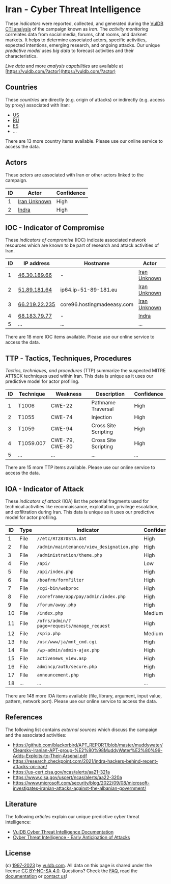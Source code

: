 # Iran - Cyber Threat Intelligence

These _indicators_ were reported, collected, and generated during the [VulDB CTI analysis](https://vuldb.com/?kb.cti) of the campaign known as _Iran_. The _activity monitoring_ correlates data from social media, forums, chat rooms, and darknet markets. It helps to determine associated actors, specific activities, expected intentions, emerging research, and ongoing attacks. Our unique _predictive model_ uses _big data_ to forecast activities and their characteristics.

_Live data_ and more _analysis capabilities_ are available at [https://vuldb.com/?actor](https://vuldb.com/?actor)

## Countries

These _countries_ are directly (e.g. origin of attacks) or indirectly (e.g. access by proxy) associated with Iran:

* [US](https://vuldb.com/?country.us)
* [RU](https://vuldb.com/?country.ru)
* [ES](https://vuldb.com/?country.es)
* ...

There are 13 more country items available. Please use our online service to access the data.

## Actors

These _actors_ are associated with Iran or other actors linked to the campaign.

ID | Actor | Confidence
-- | ----- | ----------
1 | [Iran Unknown](https://vuldb.com/?actor.iran_unknown) | High
2 | [Indra](https://vuldb.com/?actor.indra) | High

## IOC - Indicator of Compromise

These _indicators of compromise_ (IOC) indicate associated network resources which are known to be part of research and attack activities of Iran.

ID | IP address | Hostname | Actor | Confidence
-- | ---------- | -------- | ----- | ----------
1 | [46.30.189.66](https://vuldb.com/?ip.46.30.189.66) | - | [Iran Unknown](https://vuldb.com/?actor.iran_unknown) | High
2 | [51.89.181.64](https://vuldb.com/?ip.51.89.181.64) | ip64.ip-51-89-181.eu | [Iran Unknown](https://vuldb.com/?actor.iran_unknown) | High
3 | [66.219.22.235](https://vuldb.com/?ip.66.219.22.235) | core96.hostingmadeeasy.com | [Iran Unknown](https://vuldb.com/?actor.iran_unknown) | High
4 | [68.183.79.77](https://vuldb.com/?ip.68.183.79.77) | - | [Indra](https://vuldb.com/?actor.indra) | High
5 | ... | ... | ... | ...

There are 18 more IOC items available. Please use our online service to access the data.

## TTP - Tactics, Techniques, Procedures

_Tactics, techniques, and procedures_ (TTP) summarize the suspected MITRE ATT&CK techniques used within Iran. This data is unique as it uses our predictive model for actor profiling.

ID | Technique | Weakness | Description | Confidence
-- | --------- | -------- | ----------- | ----------
1 | T1006 | CWE-22 | Pathname Traversal | High
2 | T1055 | CWE-74 | Injection | High
3 | T1059 | CWE-94 | Cross Site Scripting | High
4 | T1059.007 | CWE-79, CWE-80 | Cross Site Scripting | High
5 | ... | ... | ... | ...

There are 15 more TTP items available. Please use our online service to access the data.

## IOA - Indicator of Attack

These _indicators of attack_ (IOA) list the potential fragments used for technical activities like reconnaissance, exploitation, privilege escalation, and exfiltration during Iran. This data is unique as it uses our predictive model for actor profiling.

ID | Type | Indicator | Confidence
-- | ---- | --------- | ----------
1 | File | `//etc/RT2870STA.dat` | High
2 | File | `/admin/maintenance/view_designation.php` | High
3 | File | `/administration/theme.php` | High
4 | File | `/api/` | Low
5 | File | `/api/index.php` | High
6 | File | `/boafrm/formFilter` | High
7 | File | `/cgi-bin/webproc` | High
8 | File | `/coreframe/app/pay/admin/index.php` | High
9 | File | `/forum/away.php` | High
10 | File | `/index.php` | Medium
11 | File | `/ofrs/admin/?page=requests/manage_request` | High
12 | File | `/spip.php` | Medium
13 | File | `/usr/www/ja/mnt_cmd.cgi` | High
14 | File | `/wp-admin/admin-ajax.php` | High
15 | File | `activenews_view.asp` | High
16 | File | `admincp/auth/secure.php` | High
17 | File | `announcement.php` | High
18 | ... | ... | ...

There are 148 more IOA items available (file, library, argument, input value, pattern, network port). Please use our online service to access the data.

## References

The following list contains _external sources_ which discuss the campaign and the associated activities:

* https://github.com/blackorbird/APT_REPORT/blob/master/muddywater/Clearsky-Iranian-APT-group-%E2%80%98MuddyWater%E2%80%99-Adds-Exploits-to-Their-Arsenal.pdf
* https://research.checkpoint.com/2021/indra-hackers-behind-recent-attacks-on-iran/
* https://us-cert.cisa.gov/ncas/alerts/aa21-321a
* https://www.cisa.gov/uscert/ncas/alerts/aa22-320a
* https://www.microsoft.com/security/blog/2022/09/08/microsoft-investigates-iranian-attacks-against-the-albanian-government/

## Literature

The following _articles_ explain our unique predictive cyber threat intelligence:

* [VulDB Cyber Threat Intelligence Documentation](https://vuldb.com/?kb.cti)
* [Cyber Threat Intelligence - Early Anticipation of Attacks](https://www.scip.ch/en/?labs.20201022)

## License

(c) [1997-2023](https://vuldb.com/?kb.changelog) by [vuldb.com](https://vuldb.com/?kb.about). All data on this page is shared under the license [CC BY-NC-SA 4.0](https://creativecommons.org/licenses/by-nc-sa/4.0/). Questions? Check the [FAQ](https://vuldb.com/?kb.faq), read the [documentation](https://vuldb.com/?kb) or [contact us](https://vuldb.com/?contact)!
